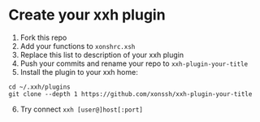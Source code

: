 # Create your xxh plugin
1. Fork this repo
2. Add your functions to `xonshrc.xsh`
3. Replace this list to description of your xxh plugin
4. Push your commits and rename your repo to `xxh-plugin-your-title`
5. Install the plugin to your xxh home:
```
cd ~/.xxh/plugins
git clone --depth 1 https://github.com/xonssh/xxh-plugin-your-title
```
6. Try connect `xxh [user@]host[:port]`

